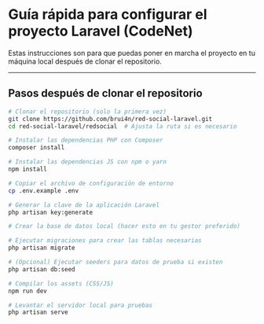 # Guía rápida para configurar el proyecto Laravel (CodeNet)

Estas instrucciones son para que puedas poner en marcha el proyecto en tu máquina local después de clonar el repositorio.

---

## Pasos después de clonar el repositorio

```bash
# Clonar el repositorio (solo la primera vez)
git clone https://github.com/brui4n/red-social-laravel.git
cd red-social-laravel/redsocial  # Ajusta la ruta si es necesario

# Instalar las dependencias PHP con Composer
composer install

# Instalar las dependencias JS con npm o yarn
npm install

# Copiar el archivo de configuración de entorno
cp .env.example .env

# Generar la clave de la aplicación Laravel
php artisan key:generate

# Crear la base de datos local (hacer esto en tu gestor preferido)

# Ejecutar migraciones para crear las tablas necesarias
php artisan migrate

# (Opcional) Ejecutar seeders para datos de prueba si existen
php artisan db:seed

# Compilar los assets (CSS/JS)
npm run dev

# Levantar el servidor local para pruebas
php artisan serve
